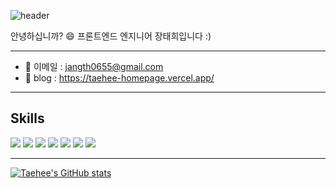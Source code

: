 ![header](https://capsule-render.vercel.app/api?type=waving&color=auto&height=200&section=header&text=TaeHee&fontSize=60)

안녕하십니까? 😄 
프론트엔드 엔지니어 장태희입니다 :)

---

- 📨 이메일 : jangth0655@gmail.com
- 📒 blog : https://taehee-homepage.vercel.app/

---

## Skills
<div>
  <img src="https://img.shields.io/badge/JavaScript-F7DF1E?style=for-the-badge&logo=JavaScript&logoColor=white"/>
  <img src="https://img.shields.io/badge/typescript-1572B6?style=for-the-badge&logo=typescript&logoColor=white">
  <img src="https://img.shields.io/badge/Next.js-000000?style=for-the-badge&logo=Next.js&logoColor=white">
  <img src="https://img.shields.io/badge/React-61DAFB?style=for-the-badge&logo=React&logoColor=white"/>
  <img src="https://img.shields.io/badge/Tailwind-06B6D4?style=for-the-badge&logo=TailwindCSS&logoColor=white"> 
  <img src="https://img.shields.io/badge/styled--components-DB7093?style=for-the-badge&logo=styled-components&logoColor=white"/>
  <img src="https://img.shields.io/badge/-React%20Query-FF4154?style=for-the-badge&logo=react%20query&logoColor=white"/>
</div>

---


[![Taehee's GitHub stats](https://github-readme-stats.vercel.app/api?username=jangth0655&hide=issues&show_icons=true&theme=radical)](https://github.com/jangth0655/github-readme-stats)



